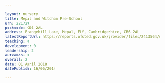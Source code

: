 ```yaml
---

layout: nursery
title: Mepal and Witcham Pre-School
urn: 221729
postcode: CB6 2AL
address: Brangehill Lane, Mepal, ELY, Cambridgeshire, CB6 2AL
latestReportUrl: https://reports.ofsted.gov.uk/provider/files/2413564/urn/221729.pdf
teaching: 0
development: 0
leadership: 2
outcomes: 0
overall: 2
date: 01 April 2018 
datePublish: 16/06/2014

---
```

